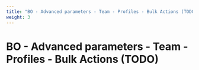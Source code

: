 ```yaml
---
title: "BO - Advanced parameters - Team - Profiles - Bulk Actions (TODO)"
weight: 3
---
```


# BO - Advanced parameters - Team - Profiles - Bulk Actions (TODO)
